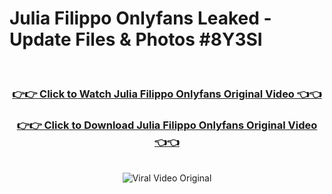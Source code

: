 # Julia Filippo Onlyfans Leaked - Update Files & Photos #8Y3SI


<br>
<div align="center">
<h3><a href="https://links2leaks.com/juliafilippo" rel="nofollow">👉👉 Click to Watch Julia Filippo Onlyfans Original Video 👈👈</a></h3>
<h3><a href="https://links2leaks.com/juliafilippo" rel="nofollow">👉👉 Click to Download Julia Filippo Onlyfans Original Video 👈👈</a></h3>
<br>
<a href="https://links2leaks.com/juliafilippo" rel="nofollow"><img src="https://i.ibb.co/Gkj2r4b/banner.png" alt="Viral Video Original" style="max-width: 100%; display: inline-block;" data-target="animated-image.originalImage"></a>
</div>